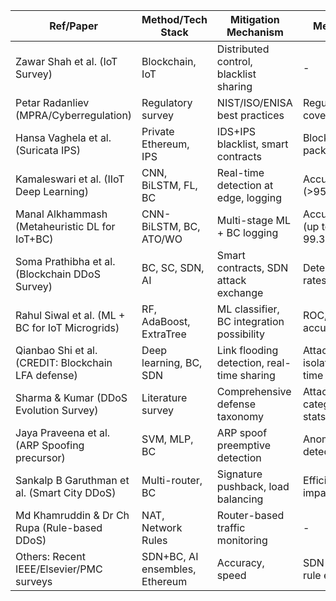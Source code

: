 <table>
  <thead>
    <tr>
      <th>Ref/Paper</th>
      <th>Method/Tech Stack</th>
      <th>Mitigation Mechanism</th>
      <th>Metrics</th>
      <th>Weaknesses</th>
      <th>Novelty/Future Scope</th>
    </tr>
  </thead>
  <tbody>
    <tr>
      <td>Zawar Shah et al. (IoT Survey)</td>
      <td>Blockchain, IoT</td>
      <td>Distributed control, blacklist sharing</td>
      <td>-</td>
      <td>Data reliability, contract security</td>
      <td>Full taxonomy, focus on IoT+BC</td>
    </tr>
    <tr>
      <td>Petar Radanliev (MPRA/Cyberregulation)</td>
      <td>Regulatory survey</td>
      <td>NIST/ISO/ENISA best practices</td>
      <td>Regulatory coverage</td>
      <td>Gaps in global standards</td>
      <td>Technical/policy convergence</td>
    </tr>
    <tr>
      <td>Hansa Vaghela et al. (Suricata IPS)</td>
      <td>Private Ethereum, IPS</td>
      <td>IDS+IPS blacklist, smart contracts</td>
      <td>Blocked packets/sec</td>
      <td>Config complexity, scale</td>
      <td>Proven in HTTP flood simulation</td>
    </tr>
    <tr>
      <td>Kamaleswari et al. (IIoT Deep Learning)</td>
      <td>CNN, BiLSTM, FL, BC</td>
      <td>Real-time detection at edge, logging</td>
      <td>Accuracy (&gt;95%), F1</td>
      <td>Resource cost, dataset scope</td>
      <td>Federated privacy and edge defense</td>
    </tr>
    <tr>
      <td>Manal Alkhammash (Metaheuristic DL for IoT+BC)</td>
      <td>CNN-BiLSTM, BC, ATO/WO</td>
      <td>Multi-stage ML + BC logging</td>
      <td>Accuracy (up to 99.3%)</td>
      <td>IDS efficiency, mempool attacks</td>
      <td>Multi-agent, hyperopt with BC</td>
    </tr>
    <tr>
      <td>Soma Prathibha et al. (Blockchain DDoS Survey)</td>
      <td>BC, SC, SDN, AI</td>
      <td>Smart contracts, SDN attack exchange</td>
      <td>Detection rates</td>
      <td>Over-reliance on SDN/contract</td>
      <td>Modular reference system (6-layer)</td>
    </tr>
    <tr>
      <td>Rahul Siwal et al. (ML + BC for IoT Microgrids)</td>
      <td>RF, AdaBoost, ExtraTree</td>
      <td>ML classifier, BC integration possibility</td>
      <td>ROC, AUC, accuracy</td>
      <td>Fake positive risk, Flash Crowd</td>
      <td>Ensemble ML + BC direction</td>
    </tr>
    <tr>
      <td>Qianbao Shi et al. (CREDIT: Blockchain LFA defense)</td>
      <td>Deep learning, BC, SDN</td>
      <td>Link flooding detection, real-time sharing</td>
      <td>Attack isolation time</td>
      <td>SDN delay, resource cost</td>
      <td>Cooperative BC + detection layers</td>
    </tr>
    <tr>
      <td>Sharma &amp; Kumar (DDoS Evolution Survey)</td>
      <td>Literature survey</td>
      <td>Comprehensive defense taxonomy</td>
      <td>Attack category stats</td>
      <td>No unified solution</td>
      <td>AI/ML, multi-defensive strategies</td>
    </tr>
    <tr>
      <td>Jaya Praveena et al. (ARP Spoofing precursor)</td>
      <td>SVM, MLP, BC</td>
      <td>ARP spoof preemptive detection</td>
      <td>Anomaly detection %</td>
      <td>Generalizability</td>
      <td>Hybrid Honeypot, SVM+MLP, BC</td>
    </tr>
    <tr>
      <td>Sankalp B Garuthman et al. (Smart City DDoS)</td>
      <td>Multi-router, BC</td>
      <td>Signature pushback, load balancing</td>
      <td>Efficiency, impact</td>
      <td>Abstract only</td>
      <td>Multi-agent blockchain validation</td>
    </tr>
    <tr>
      <td>Md Khamruddin &amp; Dr Ch Rupa (Rule-based DDoS)</td>
      <td>NAT, Network Rules</td>
      <td>Router-based traffic monitoring</td>
      <td>-</td>
      <td>Lacks collaborative features</td>
      <td>Pushback via blockchain</td>
    </tr>
    <tr>
      <td>Others: Recent IEEE/Elsevier/PMC surveys</td>
      <td>SDN+BC, AI ensembles, Ethereum</td>
      <td>Accuracy, speed</td>
      <td>SDN delay, rule evasion</td>
      <td>Large node-scale experiments</td>
      <td></td>
    </tr>
  </tbody>
</table>
